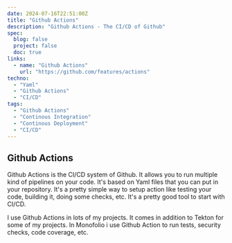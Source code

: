 ```yaml
---
date: 2024-07-16T22:51:00Z
title: "Github Actions"
description: "Github Actions - The CI/CD of Github"
spec:
  blog: false
  project: false
  doc: true
links:
  - name: "Github Actions"
    url: "https://github.com/features/actions"
techno:
  - "Yaml"
  - "Github Actions"
  - "CI/CD"
tags:
  - "Github Actions"
  - "Continous Integration"
  - "Continous Deployment"
  - "CI/CD"
---
```


## Github Actions

Github Actions is the CI/CD system of Github. It allows you to run multiple kind of pipelines on your code. It's based on Yaml files that you can put in your repository. It's a pretty simple way to setup action like testing your code, building it, doing some checks, etc. It's a pretty good tool to start with CI/CD.

I use Github Actions in lots of my projects. It comes in addition to Tekton for some of my projects. In Monofolio i use Github Action to run tests, security checks, code coverage, etc.
